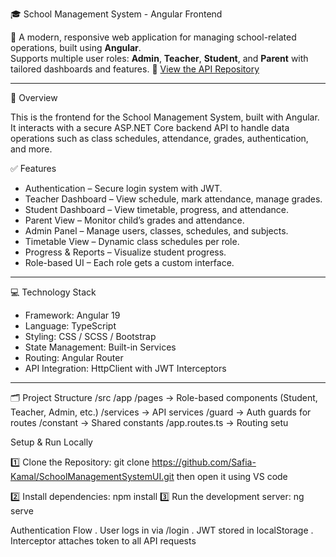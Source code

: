 🎓 School Management System - Angular Frontend

🚀 A modern, responsive web application for managing school-related operations, built using **Angular**.  
Supports multiple user roles: **Admin**, **Teacher**, **Student**, and **Parent** with tailored dashboards and features.
🔗 [View the API Repository](https://github.com/Safia-Kamal/SchoolManagementSystemAPIs.git)

---

🔹 Overview

This is the frontend for the School Management System, built with Angular.  
It interacts with a secure ASP.NET Core backend API to handle data operations such as class schedules, attendance, grades, authentication, and more.


✅ Features

- Authentication – Secure login system with JWT.
- Teacher Dashboard – View schedule, mark attendance, manage grades.
- Student Dashboard – View timetable, progress, and attendance.
- Parent View – Monitor child’s grades and attendance.
- Admin Panel – Manage users, classes, schedules, and subjects.
- Timetable View – Dynamic class schedules per role.
- Progress & Reports – Visualize student progress.
- Role-based UI – Each role gets a custom interface.

---

💻 Technology Stack

- Framework: Angular 19
- Language: TypeScript
- Styling: CSS / SCSS / Bootstrap
- State Management: Built-in Services
- Routing: Angular Router
- API Integration: HttpClient with JWT Interceptors

---

🗂️ Project Structure
/src
/app
/pages → Role-based components (Student, Teacher, Admin, etc.)
/services → API services
/guard → Auth guards for routes
/constant → Shared constants
/app.routes.ts → Routing setu

Setup & Run Locally

1️⃣ Clone the Repository:
git clone https://github.com/Safia-Kamal/SchoolManagementSystemUI.git
then open it using VS code

2️⃣ Install dependencies:
npm install
3️⃣ Run the development server:
ng serve

Authentication Flow
. User logs in via /login
. JWT stored in localStorage
. Interceptor attaches token to all API requests

